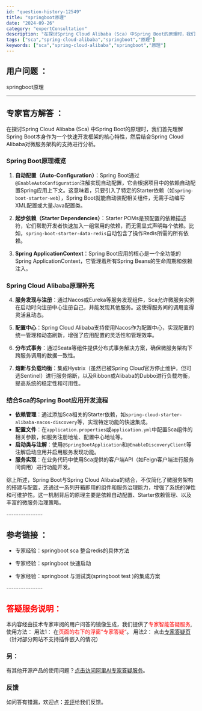 ```yaml
---
id: "question-history-12549"
title: "springboot原理"
date: "2024-09-26"
category: "expertConsultation"
description: "在探讨Spring Cloud Alibaba (Sca) 中Spring Boot的原理时，我们首先理解Spring Boot本身作为一个快速开发框架的核心特性，然后结合Spring Cloud Alibaba对微服务架构的支持进行分析。### Spring Boot原理概览1. **自动配置（A"
tags: ["sca","spring-cloud-alibaba","springboot","原理"]
keywords: ["sca","spring-cloud-alibaba","springboot","原理"]
---
```


## 用户问题 ： 
 springboot原理  

---------------
## 专家官方解答 ：

在探讨Spring Cloud Alibaba (Sca) 中Spring Boot的原理时，我们首先理解Spring Boot本身作为一个快速开发框架的核心特性，然后结合Spring Cloud Alibaba对微服务架构的支持进行分析。

### Spring Boot原理概览

1. **自动配置（Auto-Configuration）**：Spring Boot通过`@EnableAutoConfiguration`注解实现自动配置，它会根据项目中的依赖自动配置Spring应用上下文。这意味着，只要引入了特定的Starter依赖（如`spring-boot-starter-web`），Spring Boot就能自动装配相关组件，无需手动编写XML配置或大量Java配置类。

2. **起步依赖（Starter Dependencies）**：Starter POMs是预配置的依赖描述符，它们帮助开发者快速加入一组常用的依赖，而无需显式声明每个依赖。比如，`spring-boot-starter-data-redis`自动包含了操作Redis所需的所有依赖。

3. **Spring ApplicationContext**：Spring Boot应用的核心是一个全功能的Spring ApplicationContext，它管理着所有Spring Beans的生命周期和依赖注入。

### Spring Cloud Alibaba原理补充

4. **服务发现与注册**：通过Nacos或Eureka等服务发现组件，Sca允许微服务实例在启动时向注册中心注册自己，并能发现其他服务。这使得服务间的调用变得灵活且动态。

5. **配置中心**：Spring Cloud Alibaba支持使用Nacos作为配置中心，实现配置的统一管理和动态刷新，增强了应用配置的灵活性和管理效率。

6. **分布式事务**：通过Seata等组件提供分布式事务解决方案，确保微服务架构下跨服务调用的数据一致性。

7. **熔断与负载均衡**：集成Hystrix（虽然已被Spring Cloud官方停止维护，但可选Sentinel）进行服务熔断，以及Ribbon或Alibaba的Dubbo进行负载均衡，提高系统的稳定性和可用性。

### 结合Sca的Spring Boot应用开发流程

- **依赖管理**：通过添加Sca相关的Starter依赖，如`spring-cloud-starter-alibaba-nacos-discovery`等，实现特定功能的快速集成。
- **配置文件**：在`application.properties`或`application.yml`中配置Sca组件的相关参数，如服务注册地址、配置中心地址等。
- **启动类与注解**：使用`@SpringBootApplication`和`@EnableDiscoveryClient`等注解启动应用并启用服务发现功能。
- **服务实现**：在业务代码中使用Sca提供的客户端API（如Feign客户端进行服务间调用）进行功能开发。

综上所述，Spring Boot与Spring Cloud Alibaba的结合，不仅简化了微服务架构的搭建与配置，还通过一系列开箱即用的组件和服务治理能力，增强了系统的弹性和可维护性。这一机制背后的原理主要是依赖自动配置、Starter依赖管理、以及丰富的微服务治理策略。


<font color="#949494">---------------</font> 


## 参考链接 ：

* 专家经验：springboot sca 整合redis的具体方法 
 
 * 专家经验：springboot 快速启动 
 
 * 专家经验：springboot 与测试类(springboot test )的集成方案 


 <font color="#949494">---------------</font> 
 


## <font color="#FF0000">答疑服务说明：</font> 

本内容经由技术专家审阅的用户问答的镜像生成，我们提供了<font color="#FF0000">专家智能答疑服务</font>,使用方法：
用法1： 在<font color="#FF0000">页面的右下的浮窗”专家答疑“</font>。
用法2： 点击[专家答疑页](https://answer.opensource.alibaba.com/docs/intro)（针对部分网站不支持插件嵌入的情况）
### 另：


有其他开源产品的使用问题？[点击访问阿里AI专家答疑服务](https://answer.opensource.alibaba.com/docs/intro)。
### 反馈
如问答有错漏，欢迎点：[差评](https://ai.nacos.io/user/feedbackByEnhancerGradePOJOID?enhancerGradePOJOId=12642)给我们反馈。
